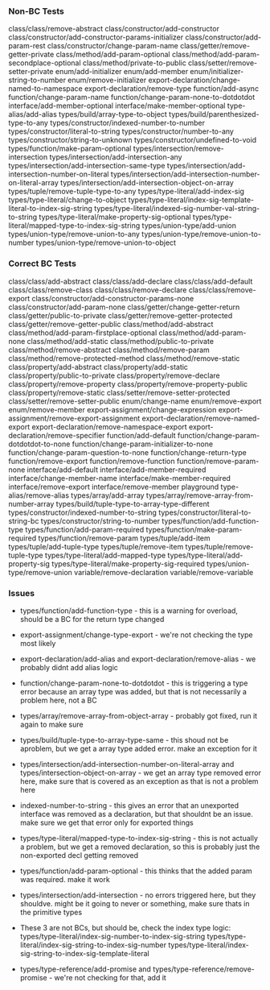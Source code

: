 ### Non-BC Tests

class/class/remove-abstract
class/constructor/add-constructor
class/constructor/add-constructor-params-initializer
class/constructor/add-param-rest
class/constructor/change-param-name
class/getter/remove-getter-private
class/method/add-param-optional
class/method/add-param-secondplace-optional
class/method/private-to-public
class/setter/remove-setter-private
enum/add-initializer
enum/add-member
enum/initializer-string-to-number
enum/remove-initializer
export-declaration/change-named-to-namespace
export-declaration/remove-type
function/add-async
function/change-param-name
function/change-param-none-to-dotdotdot
interface/add-member-optional
interface/make-member-optional
type-alias/add-alias
types/build/array-type-to-object
types/build/parenthesized-type-to-any
types/constructor/indexed-number-to-number
types/constructor/literal-to-string
types/constructor/number-to-any
types/constructor/string-to-unknown
types/constructor/undefined-to-void
types/function/make-param-optional
types/intersection/remove-intersection
types/intersection/add-intersection-any
types/intersection/add-intersection-same-type
types/intersection/add-intersection-number-on-literal
types/intersection/add-intersection-number-on-literal-array
types/intersection/add-intersection-object-on-array
types/tuple/remove-tuple-type-to-any
types/type-literal/add-index-sig
types/type-literal/change-to-object
types/type-literal/index-sig-template-literal-to-index-sig-string
types/type-literal/indexed-sig-number-val-string-to-string
types/type-literal/make-property-sig-optional
types/type-literal/mapped-type-to-index-sig-string
types/union-type/add-union
types/union-type/remove-union-to-any
types/union-type/remove-union-to-number
types/union-type/remove-union-to-object

### Correct BC Tests

class/class/add-abstract
class/class/add-declare
class/class/add-default
class/class/remove-class
class/class/remove-declare
class/class/remove-export
class/constructor/add-constructor-params-none
class/constructor/add-param-none
class/getter/change-getter-return
class/getter/public-to-private
class/getter/remove-getter-protected
class/getter/remove-getter-public
class/method/add-abstract
class/method/add-param-firstplace-optional
class/method/add-param-none
class/method/add-static
class/method/public-to-private
class/method/remove-abstract
class/method/remove-param
class/method/remove-protected-method
class/method/remove-static
class/property/add-abstract
class/property/add-static
class/property/public-to-private
class/property/remove-declare
class/property/remove-property
class/property/remove-property-public
class/property/remove-static
class/setter/remove-setter-protected
class/setter/remove-setter-public
enum/change-name
enum/remove-export
enum/remove-member
export-assignment/change-expression
export-assignment/remove-export-assignment
export-declaration/remove-named-export
export-declaration/remove-namespace-export
export-declaration/remove-specifier
function/add-default
function/change-param-dotdotdot-to-none
function/change-param-initializer-to-none
function/change-param-question-to-none
function/change-return-type
function/remove-export
function/remove-function
function/remove-param-none
interface/add-default
interface/add-member-required
interface/change-member-name
interface/make-member-required
interface/remove-export
interface/remove-member
playground
type-alias/remove-alias
types/array/add-array
types/array/remove-array-from-number-array
types/build/tuple-type-to-array-type-different
types/constructor/indexed-number-to-string
types/constructor/literal-to-string-bc
types/constructor/string-to-number
types/function/add-function-type
types/function/add-param-required
types/function/make-param-required
types/function/remove-param
types/tuple/add-item
types/tuple/add-tuple-type
types/tuple/remove-item
types/tuple/remove-tuple-type
types/type-literal/add-mapped-type
types/type-literal/add-property-sig
types/type-literal/make-property-sig-required
types/union-type/remove-union
variable/remove-declaration
variable/remove-variable

### Issues

- types/function/add-function-type - this is a warning for overload, should be a BC for the return type changed
- export-assignment/change-type-export - we're not checking the type most likely
- export-declaration/add-alias and export-declaration/remove-alias - we probably didnt add alias logic
- function/change-param-none-to-dotdotdot - this is triggering a type error because an array type was added, but that is not necessarily a problem here, not a BC
- types/array/remove-array-from-object-array - probably got fixed, run it again to make sure

- types/build/tuple-type-to-array-type-same - this shoud not be aproblem, but we get a array type added error. make an exception for it
- types/intersection/add-intersection-number-on-literal-array and types/intersection-object-on-array - we get an array type removed error here, make sure that is covered as an exception as that is not a problem here

- indexed-number-to-string - this gives an error that an unexported interface was removed as a declaration, but that shouldnt be an issue. make sure we get that error only for exported things
- types/type-literal/mapped-type-to-index-sig-string - this is not actually a problem, but we get a removed declaration, so this is probably just the non-exported decl getting removed

- types/function/add-param-optional - this thinks that the added param was required. make it work
- types/intersection/add-intersection - no errors triggered here, but they shouldve. might be it going to never or something, make sure thats in the primitive types

- These 3 are not BCs, but should be, check the index type logic:
  types/type-literal/index-sig-number-to-index-sig-string
  types/type-literal/index-sig-string-to-index-sig-number
  types/type-literal/index-sig-string-to-index-sig-template-literal

- types/type-reference/add-promise and types/type-reference/remove-promise - we're not checking for that, add it
